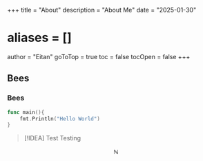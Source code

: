 +++
title = "About"
description = "About Me"
date = "2025-01-30"
# aliases = []
author = "Eitan"
goToTop = true
toc = false
tocOpen = false
+++

## Bees

### Bees

```Go
func main(){
    fmt.Println("Hello World")
}
```

> [!IDEA] Test
> Testing


$$\mathbb{N}$$

